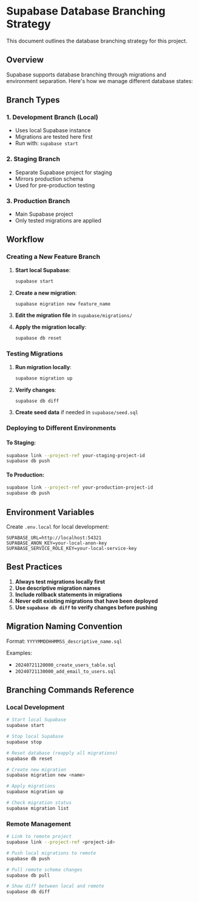 # Supabase Database Branching Strategy

This document outlines the database branching strategy for this project.

## Overview

Supabase supports database branching through migrations and environment separation. Here's how we manage different database states:

## Branch Types

### 1. Development Branch (Local)
- Uses local Supabase instance
- Migrations are tested here first
- Run with: `supabase start`

### 2. Staging Branch
- Separate Supabase project for staging
- Mirrors production schema
- Used for pre-production testing

### 3. Production Branch
- Main Supabase project
- Only tested migrations are applied

## Workflow

### Creating a New Feature Branch

1. **Start local Supabase**:
   ```bash
   supabase start
   ```

2. **Create a new migration**:
   ```bash
   supabase migration new feature_name
   ```

3. **Edit the migration file** in `supabase/migrations/`

4. **Apply the migration locally**:
   ```bash
   supabase db reset
   ```

### Testing Migrations

1. **Run migration locally**:
   ```bash
   supabase migration up
   ```

2. **Verify changes**:
   ```bash
   supabase db diff
   ```

3. **Create seed data** if needed in `supabase/seed.sql`

### Deploying to Different Environments

#### To Staging:
```bash
supabase link --project-ref your-staging-project-id
supabase db push
```

#### To Production:
```bash
supabase link --project-ref your-production-project-id
supabase db push
```

## Environment Variables

Create `.env.local` for local development:
```
SUPABASE_URL=http://localhost:54321
SUPABASE_ANON_KEY=your-local-anon-key
SUPABASE_SERVICE_ROLE_KEY=your-local-service-key
```

## Best Practices

1. **Always test migrations locally first**
2. **Use descriptive migration names**
3. **Include rollback statements in migrations**
4. **Never edit existing migrations that have been deployed**
5. **Use `supabase db diff` to verify changes before pushing**

## Migration Naming Convention

Format: `YYYYMMDDHHMMSS_descriptive_name.sql`

Examples:
- `20240721120000_create_users_table.sql`
- `20240721130000_add_email_to_users.sql`

## Branching Commands Reference

### Local Development
```bash
# Start local Supabase
supabase start

# Stop local Supabase
supabase stop

# Reset database (reapply all migrations)
supabase db reset

# Create new migration
supabase migration new <name>

# Apply migrations
supabase migration up

# Check migration status
supabase migration list
```

### Remote Management
```bash
# Link to remote project
supabase link --project-ref <project-id>

# Push local migrations to remote
supabase db push

# Pull remote schema changes
supabase db pull

# Show diff between local and remote
supabase db diff
```